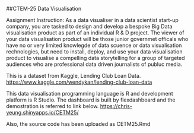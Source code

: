 ##CTEM-25 Data Visualisation

Assignment Instruction: As a data visualiser in a data scientist start-up company, you are tasked to design and develop a bespoke Big Data visualisation product as part of an individual R & D project. The viewer of your data visualisation product will be those junior governmet officals who have no or very limited knowlegde of data scuence or data visualisation rechnologies, but need to install, deploy, and use your data visualisation product to visualise a compelling data storytelling for a group of targeted audiences who are professional data driven journalists of publuc media.

This is a dataset from Kaggle, Lending Club Loan Data.
https://www.kaggle.com/wendykan/lending-club-loan-data

This data visualisation programming language is R and development platform is R Studio.
The dashboard is built by flexdashboard and the demostration is referred to link below.
https://chris-yeung.shinyapps.io/CETM25/

Also, the source code has been uploaded as CETM25.Rmd
